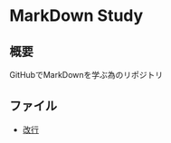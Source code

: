 MarkDown Study
=====
概要
-----
GitHubでMarkDownを学ぶ為のリポジトリ  

ファイル
-----
* [改行](MarkDown/改行.md "改行の場合")

